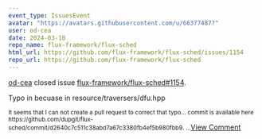 ```yaml
---
event_type: IssuesEvent
avatar: "https://avatars.githubusercontent.com/u/66377487?"
user: od-cea
date: 2024-03-10
repo_name: flux-framework/flux-sched
html_url: https://github.com/flux-framework/flux-sched/issues/1154
repo_url: https://github.com/flux-framework/flux-sched
---
```


<a href='https://github.com/od-cea' target='_blank'>od-cea</a> closed issue <a href='https://github.com/flux-framework/flux-sched/issues/1154' target='_blank'>flux-framework/flux-sched#1154</a>.

<p>Typo in becuase in resource/traversers/dfu.hpp</p><small>It seems that I can not create a pull request to correct that typo… commit is available here https://github.com/dupgit/flux-sched/commit/d2640c7c511c38abd7a67c3380fb4ef5b980fbb9....</small><a href='https://github.com/flux-framework/flux-sched/issues/1154' target='_blank'>View Comment</a>